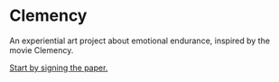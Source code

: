 # Clemency
An experiential art project about emotional endurance, inspired by the movie Clemency.

[Start by signing the paper.](https://alextyang.github.io/clemency/)
